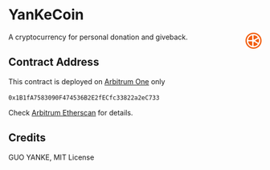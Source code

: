 # YanKeCoin

<img src="./icon.svg" width="32" height="32" alt="ykc-logo" align="right">

A cryptocurrency for personal donation and giveback.

## Contract Address

This contract is deployed on [Arbitrum One](https://www.optimism.io) only

`0x1B1fA7583090F474536B2E2fECfc33822a2eC733`

Check [Arbitrum Etherscan](https://arbiscan.io/address/0x1B1fA7583090F474536B2E2fECfc33822a2eC733) for details.

## Credits

GUO YANKE, MIT License
